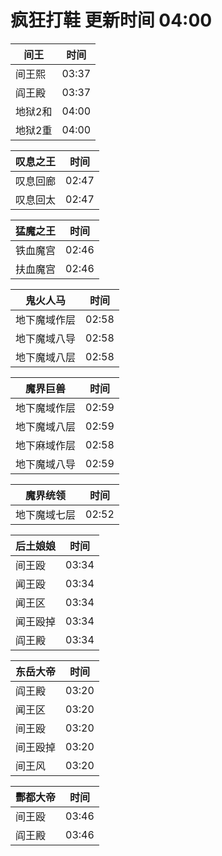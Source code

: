 # 疯狂打鞋 更新时间 04:00

| 间王   | 时间    |
|--------|-------|
| 间王熙 | 03:37 |
| 阎王殿 | 03:37 |
| 地狱2和 | 04:00 |
| 地狱2重 | 04:00 |

| 叹息之王   | 时间    |
|--------|-------|
| 叹息回廊 | 02:47 |
| 叹息回太 | 02:47 |

| 猛魔之王   | 时间    |
|--------|-------|
| 铁血魔宫 | 02:46 |
| 扶血魔宫 | 02:46 |

| 鬼火人马   | 时间    |
|--------|-------|
| 地下魔域作层 | 02:58 |
| 地下魔域八导 | 02:58 |
| 地下魔域八层 | 02:58 |

| 魔界巨兽   | 时间    |
|--------|-------|
| 地下魔域作层 | 02:59 |
| 地下魔域八层 | 02:59 |
| 地下麻域作层 | 02:58 |
| 地下魔域八导 | 02:59 |

| 魔界统领   | 时间    |
|--------|-------|
| 地下魔域七层 | 02:52 |

| 后土娘娘   | 时间    |
|--------|-------|
| 间王殴 | 03:34 |
| 闻王殴 | 03:34 |
| 闻王区 | 03:34 |
| 闻王殴掉 | 03:34 |
| 阎王殿 | 03:34 |

| 东岳大帝   | 时间    |
|--------|-------|
| 阎王殿 | 03:20 |
| 闻王区 | 03:20 |
| 间王殴 | 03:20 |
| 间王殴掉 | 03:20 |
| 间王风 | 03:20 |

| 酆都大帝   | 时间    |
|--------|-------|
| 间王殴 | 03:46 |
| 阎王殿 | 03:46 |